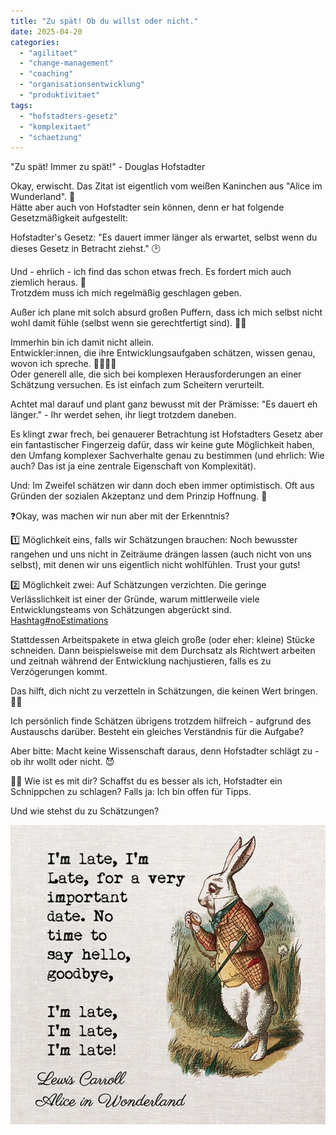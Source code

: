 ```yaml
---
title: "Zu spät! Ob du willst oder nicht."
date: 2025-04-20
categories: 
  - "agilitaet"
  - "change-management"
  - "coaching"
  - "organisationsentwicklung"
  - "produktivitaet"
tags: 
  - "hofstadters-gesetz"
  - "komplexitaet"
  - "schaetzung"
---
```


"Zu spät! Immer zu spät!" - Douglas Hofstadter  
  
Okay, erwischt. Das Zitat ist eigentlich vom weißen Kaninchen aus "Alice im Wunderland". 🐰  
Hätte aber auch von Hofstadter sein können, denn er hat folgende Gesetzmäßigkeit aufgestellt:  
  
Hofstadter's Gesetz: "Es dauert immer länger als erwartet, selbst wenn du dieses Gesetz in Betracht ziehst." 🕑  
  
Und - ehrlich - ich find das schon etwas frech. Es fordert mich auch ziemlich heraus. 😤  
Trotzdem muss ich mich regelmäßig geschlagen geben.  
  
Außer ich plane mit solch absurd großen Puffern, dass ich mich selbst nicht wohl damit fühle (selbst wenn sie gerechtfertigt sind). 🤷‍♂️  
  
Immerhin bin ich damit nicht allein.  
Entwickler:innen, die ihre Entwicklungsaufgaben schätzen, wissen genau, wovon ich spreche. 👩‍💻👨‍💻  
Oder generell alle, die sich bei komplexen Herausforderungen an einer Schätzung versuchen. Es ist einfach zum Scheitern verurteilt.  
  
Achtet mal darauf und plant ganz bewusst mit der Prämisse: "Es dauert eh länger." - Ihr werdet sehen, ihr liegt trotzdem daneben.  
  
Es klingt zwar frech, bei genauerer Betrachtung ist Hofstadters Gesetz aber ein fantastischer Fingerzeig dafür, dass wir keine gute Möglichkeit haben, den Umfang komplexer Sachverhalte genau zu bestimmen (und ehrlich: Wie auch? Das ist ja eine zentrale Eigenschaft von Komplexität).  
  
Und: Im Zweifel schätzen wir dann doch eben immer optimistisch. Oft aus Gründen der sozialen Akzeptanz und dem Prinzip Hoffnung. 🌈  
  
  
❓️Okay, was machen wir nun aber mit der Erkenntnis?  
  
1️⃣ Möglichkeit eins, falls wir Schätzungen brauchen: Noch bewusster rangehen und uns nicht in Zeiträume drängen lassen (auch nicht von uns selbst), mit denen wir uns eigentlich nicht wohlfühlen. Trust your guts!  
  
2️⃣ Möglichkeit zwei: Auf Schätzungen verzichten. Die geringe Verlässlichkeit ist einer der Gründe, warum mittlerweile viele Entwicklungsteams von Schätzungen abgerückt sind. [Hashtag#noEstimations](https://www.linkedin.com/search/results/all/?keywords=%23noestimations&origin=HASH_TAG_FROM_FEED)  
  
Stattdessen Arbeitspakete in etwa gleich große (oder eher: kleine) Stücke schneiden. Dann beispielsweise mit dem Durchsatz als Richtwert arbeiten und zeitnah während der Entwicklung nachjustieren, falls es zu Verzögerungen kommt.  
  
Das hilft, dich nicht zu verzetteln in Schätzungen, die keinen Wert bringen. 🙅‍♂️  
  
Ich persönlich finde Schätzen übrigens trotzdem hilfreich - aufgrund des Austauschs darüber. Besteht ein gleiches Verständnis für die Aufgabe?  
  
Aber bitte: Macht keine Wissenschaft daraus, denn Hofstadter schlägt zu - ob ihr wollt oder nicht. 😈  
  
🧠💬 Wie ist es mit dir? Schaffst du es besser als ich, Hofstadter ein Schnippchen zu schlagen? Falls ja: Ich bin offen für Tipps.  
  
Und wie stehst du zu Schätzungen?

![](images/image-4.png)

